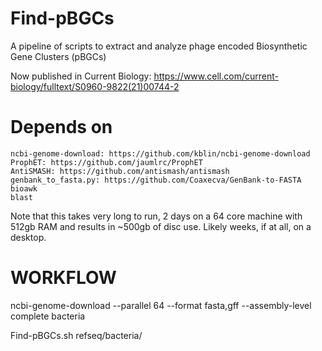# Find-pBGCs
A pipeline of scripts to extract and analyze phage encoded Biosynthetic Gene Clusters (pBGCs)

Now published in Current Biology: https://www.cell.com/current-biology/fulltext/S0960-9822(21)00744-2


# Depends on

    ncbi-genome-download: https://github.com/kblin/ncbi-genome-download
    ProphET: https://github.com/jaumlrc/ProphET
    AntiSMASH: https://github.com/antismash/antismash
    genbank_to_fasta.py: https://github.com/Coaxecva/GenBank-to-FASTA
    bioawk
    blast
    

Note that this takes very long to run, 2 days on a 64 core machine with 512gb RAM and results in ~500gb of disc use. Likely weeks, if at all, on a desktop.

# WORKFLOW

ncbi-genome-download --parallel 64 --format fasta,gff --assembly-level complete   bacteria 

Find-pBGCs.sh refseq/bacteria/
